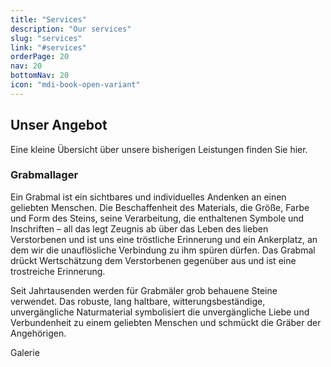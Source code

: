 ```yaml
---
title: "Services"
description: "Our services"
slug: "services"
link: "#services"
orderPage: 20
nav: 20
bottomNav: 20
icon: "mdi-book-open-variant"
---
```


<div class="container pt-md-8">

## Unser Angebot

Eine kleine Übersicht über unsere bisherigen Leistungen finden Sie hier.
</div>

<v-container pb-md-8>
<v-row>
<v-col cols="4"><nuxt-img src="grabmallager.webp" class="rounded" style="width: 100%"></nuxt-img></v-col>
<v-col :class="{'d-flex': true, 'flex-column': true, 'justify-space-between': true}"><div>

### Grabmallager

Ein Grabmal ist ein sichtbares und individuelles Andenken an einen geliebten Menschen.<span class="d-none d-md-inline">
Die Beschaffenheit des Materials, die Größe, Farbe und Form des Steins, seine Verarbeitung, die enthaltenen Symbole und Inschriften – all das legt Zeugnis ab über das Leben des lieben Verstorbenen und ist uns eine tröstliche Erinnerung und ein Ankerplatz, an dem wir die unauflösliche Verbindung zu ihm spüren dürfen. Das Grabmal drückt Wertschätzung dem Verstorbenen gegenüber aus und ist eine trostreiche Erinnerung.</span>

<span class="d-none d-md-inline">Seit Jahrtausenden werden für Grabmäler grob behauene Steine verwendet. Das robuste, lang haltbare, witterungsbeständige, unvergängliche Naturmaterial symbolisiert die unvergängliche Liebe und Verbundenheit zu einem geliebten Menschen und schmückt die Gräber der Angehörigen.</span>

</div><v-btn>Galerie</v-btn>
</v-col></v-row>
</v-container>